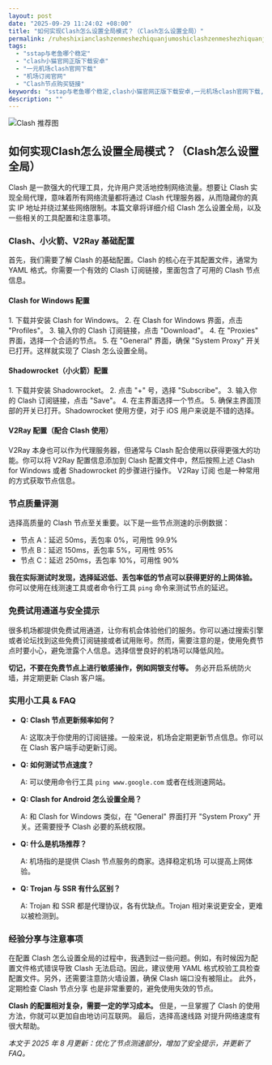 ```yaml
---
layout: post
date: "2025-09-29 11:24:02 +08:00"
title: "如何实现Clash怎么设置全局模式？（Clash怎么设置全局）"
permalink: /ruheshixianclashzenmeshezhiquanjumoshiclashzenmeshezhiquanju/
tags:
  - "sstap与老鱼哪个稳定"
  - "clash小猫官网正版下载安卓"
  - "一元机场clash官网下载"
  - "机场订阅官网"
  - "Clash节点购买链接"
keywords: "sstap与老鱼哪个稳定,clash小猫官网正版下载安卓,一元机场clash官网下载,机场订阅官网,Clash节点购买链接"
description: ""
---
```


![Clash 推荐图](https://clashjd.github.io/assets/img/免费节点订阅.png)

## 如何实现Clash怎么设置全局模式？（Clash怎么设置全局）


<p>Clash 是一款强大的代理工具，允许用户灵活地控制网络流量。想要让 Clash 实现全局代理，意味着所有网络流量都将通过 Clash 代理服务器，从而隐藏你的真实 IP 地址并绕过某些网络限制。本篇文章将详细介绍 Clash 怎么设置全局，以及一些相关的工具配置和注意事项。</p>

<h3>Clash、小火箭、V2Ray 基础配置</h3>

<p>首先，我们需要了解 Clash 的基础配置。Clash 的核心在于其配置文件，通常为 YAML 格式。你需要一个有效的 Clash 订阅链接，里面包含了可用的 Clash 节点信息。</p>

<h4>Clash for Windows 配置</h4>
<p>1. 下载并安装 Clash for Windows。
2. 在 Clash for Windows 界面，点击 "Profiles"。
3. 输入你的 Clash 订阅链接，点击 "Download"。
4. 在 "Proxies" 界面，选择一个合适的节点。
5. 在 "General" 界面，确保 "System Proxy" 开关已打开。这样就实现了 Clash 怎么设置全局。</p>

<h4>Shadowrocket（小火箭）配置</h4>
<p>1. 下载并安装 Shadowrocket。
2. 点击 "+" 号，选择 "Subscribe"。
3. 输入你的 Clash 订阅链接，点击 "Save"。
4. 在主界面选择一个节点。
5. 确保主界面顶部的开关已打开。Shadowrocket 使用方便，对于 iOS 用户来说是不错的选择。</p>

<h4>V2Ray 配置（配合 Clash 使用）</h4>
<p>V2Ray 本身也可以作为代理服务器，但通常与 Clash 配合使用以获得更强大的功能。你可以将 V2Ray 配置信息添加到 Clash 配置文件中，然后按照上述 Clash for Windows 或者 Shadowrocket 的步骤进行操作。 V2Ray 订阅 也是一种常用的方式获取节点信息。</p>

<h3>节点质量评测</h3>

<p>选择高质量的 Clash 节点至关重要。以下是一些节点测速的示例数据：</p>

<ul>
    <li>节点 A：延迟 50ms，丢包率 0%，可用性 99.9%</li>
    <li>节点 B：延迟 150ms，丢包率 5%，可用性 95%</li>
    <li>节点 C：延迟 250ms，丢包率 10%，可用性 90%</li>
</ul>

<p><strong>我在实际测试时发现，选择延迟低、丢包率低的节点可以获得更好的上网体验。</strong> 你可以使用在线测速工具或者命令行工具 <code>ping</code> 命令来测试节点的延迟。</p>

<h3>免费试用通道与安全提示</h3>

<p>很多机场都提供免费试用通道，让你有机会体验他们的服务。你可以通过搜索引擎或者论坛找到这些免费订阅链接或者试用账号。然而，需要注意的是，使用免费节点时要小心，避免泄露个人信息。选择信誉良好的机场可以降低风险。</p>

<p><strong>切记，不要在免费节点上进行敏感操作，例如网银支付等。</strong> 务必开启系统防火墙，并定期更新 Clash 客户端。</p>

<h3>实用小工具 & FAQ</h3>

<ul>
    <li><strong>Q: Clash 节点更新频率如何？</strong>
        <p>A: 这取决于你使用的订阅链接。一般来说，机场会定期更新节点信息。你可以在 Clash 客户端手动更新订阅。</p></li>
    <li><strong>Q: 如何测试节点速度？</strong>
        <p>A: 可以使用命令行工具 <code>ping www.google.com</code> 或者在线测速网站。</p></li>
    <li><strong>Q: Clash for Android 怎么设置全局？</strong>
        <p>A: 和 Clash for Windows 类似，在 "General" 界面打开 "System Proxy" 开关。还需要授予 Clash 必要的系统权限。</p></li>
    <li><strong>Q: 什么是机场推荐？</strong>
        <p>A: 机场指的是提供 Clash 节点服务的商家。选择稳定机场 可以提高上网体验。</p></li>
    <li><strong>Q: Trojan 与 SSR 有什么区别？</strong>
        <p>A: Trojan 和 SSR 都是代理协议，各有优缺点。Trojan 相对来说更安全，更难以被检测到。</p></li>
</ul>

<h3>经验分享与注意事项</h3>

<p>在配置 Clash 怎么设置全局的过程中，我遇到过一些问题。例如，有时候因为配置文件格式错误导致 Clash 无法启动。因此，建议使用 YAML 格式校验工具检查配置文件。另外，还需要注意防火墙设置，确保 Clash 端口没有被阻止。 此外，定期检查 Clash 节点分享 也是非常重要的，避免使用失效的节点。</p>

<p><strong>Clash 的配置相对复杂，需要一定的学习成本。</strong> 但是，一旦掌握了 Clash 的使用方法，你就可以更加自由地访问互联网。 最后，选择高速线路 对提升网络速度有很大帮助。</p>

<p><em>本文于 2025 年 8 月更新：优化了节点测速部分，增加了安全提示，并更新了 FAQ。</em></p>